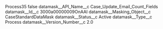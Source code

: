 <?xml version="1.0" encoding="UTF-8"?>
<CustomMetadata xmlns="http://soap.sforce.com/2006/04/metadata" xmlns:xsi="http://www.w3.org/2001/XMLSchema-instance" xmlns:xsd="http://www.w3.org/2001/XMLSchema">
    <label>Process35</label>
    <protected>false</protected>
    <values>
        <field>datamask__API_Name__c</field>
        <value xsi:type="xsd:string">Case_Update_Email_Count_Fields</value>
    </values>
    <values>
        <field>datamask__Id__c</field>
        <value xsi:type="xsd:string">3000a00000009OnAAI</value>
    </values>
    <values>
        <field>datamask__Masking_Object__c</field>
        <value xsi:type="xsd:string">CaseStandardDataMask</value>
    </values>
    <values>
        <field>datamask__Status__c</field>
        <value xsi:type="xsd:string">Active</value>
    </values>
    <values>
        <field>datamask__Type__c</field>
        <value xsi:type="xsd:string">Process</value>
    </values>
    <values>
        <field>datamask__Version_Number__c</field>
        <value xsi:type="xsd:double">2.0</value>
    </values>
</CustomMetadata>
